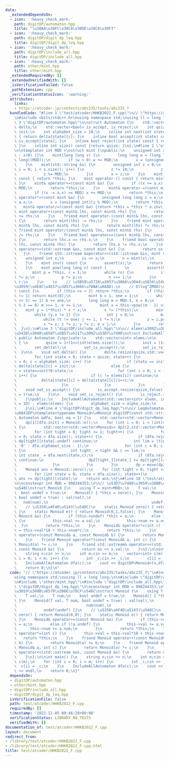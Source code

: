 ```yaml
---
data:
  _extendedDependsOn:
  - icon: ':heavy_check_mark:'
    path: digitDP/automaton.hpp
    title: "\u30AA\u30FC\u30C8\u30DE\u30C8\u30F3"
  - icon: ':heavy_check_mark:'
    path: digitDP/digit_dp_leq.hpp
    title: digitDP/digit_dp_leq.hpp
  - icon: ':heavy_check_mark:'
    path: digitDP/include_all.hpp
    title: digitDP/include_all.hpp
  - icon: ':heavy_check_mark:'
    path: other/mint.hpp
    title: other/mint.hpp
  _extendedRequiredBy: []
  _extendedVerifiedWith: []
  _isVerificationFailed: false
  _pathExtension: cpp
  _verificationStatusIcon: ':warning:'
  attributes:
    links:
    - https://atcoder.jp/contests/abc235/tasks/abc235_f
  bundledCode: "#line 1 \"test/atcoder/HHKB2022_F.cpp\"\n// \"https://atcoder.jp/contests/abc235/tasks/abc235_f\"\
    \n#include <bits/stdc++.h>\nusing namespace std;\nusing ll = long long;\n\n#line\
    \ 3 \"digitDP/automaton.hpp\"\n\nstruct Automaton {\n    std::vector<std::vector<int>>\
    \ delta;\n    std::vector<bool> is_accept, is_reject;\n    int qsize;\n    int\
    \ init;\n    int alphabet_size = 10;\n    inline int next(int state, int c) const\
    \ { return delta[state][c]; }\n    inline bool accept(int state) const { return\
    \ is_accept[state]; }\n    inline bool reject(int state) const { return is_reject[state];\
    \ }\n    inline int size() const {return qsize; }\n};\n#line 2 \"other/mint.hpp\"\
    \n\ntemplate< int MOD >\nstruct mint {\npublic:\n    unsigned int x;\n    mint()\
    \ : x(0) {}\n    mint(long long v) {\n        long long w = (long long)(v % (long\
    \ long)(MOD));\n        if (w < 0) w += MOD;\n        x = (unsigned int)(w);\n\
    \    }\n    mint(std::string &s) {\n        unsigned int z = 0;\n        for (int\
    \ i = 0; i < s.size(); i++) {\n            z *= 10;\n            z += s[i] - '0';\n\
    \            z %= MOD;\n        }\n        x = z;\n    }\n    mint operator+()\
    \ const { return *this; }\n    mint operator-() const { return mint() - *this;\
    \ }\n    mint& operator+=(const mint &a) {\n        if ((x += a.x) >= MOD) x -=\
    \ MOD;\n        return *this;\n    }\n    mint& operator-=(const mint &a) {\n\
    \        if ((x -= a.x) >= MOD) x += MOD;\n        return *this;\n    }\n    mint&\
    \ operator*=(const mint &a) {\n        unsigned long long z = x;\n        z *=\
    \ a.x;\n        x = (unsigned int)(z % MOD);\n        return *this;\n    }\n \
    \   mint& operator/=(const mint &a) {return *this = *this * a.inv(); }\n    friend\
    \ mint operator+(const mint& lhs, const mint& rhs) {\n        return mint(lhs)\
    \ += rhs;\n    }\n    friend mint operator-(const mint& lhs, const mint& rhs)\
    \ {\n        return mint(lhs) -= rhs;\n    }\n    friend mint operator*(const\
    \ mint& lhs, const mint& rhs) {\n        return mint(lhs) *= rhs;\n    }\n   \
    \ friend mint operator/(const mint& lhs, const mint& rhs) {\n        return mint(lhs)\
    \ /= rhs;\n    }\n    friend bool operator==(const mint& lhs, const mint& rhs)\
    \ {\n        return lhs.x == rhs.x;\n    }\n    friend bool operator!=(const mint&\
    \ lhs, const mint& rhs) {\n        return lhs.x != rhs.x;\n    }\n    friend std::ostream&\
    \ operator<<(std::ostream &os, const mint &n) {\n        return os << n.x;\n \
    \   }\n    friend std::istream &operator>>(std::istream &is, mint &n) {\n    \
    \    unsigned int x;\n        is >> x;\n        n = mint(x);\n        return is;\n\
    \    }\n    mint inv() const {\n        assert(x);\n        return pow(MOD-2);\n\
    \    }\n    mint pow(long long n) const {        \n        assert(0 <= n);\n \
    \       mint p = *this, r = 1;\n        while (n) {\n            if (n & 1) r\
    \ *= p;\n            p *= p;\n            n >>= 1;\n        }\n        return\
    \ r;\n    }\n    \n    // \u5B58\u5728\u3057\u306A\u3044\u5834\u54080\u3092\u8FD4\
    \u3059(\u4E8C\u4E57\u3057\u3066\u78BA\u8A8D).\n    // O(log^2MOD)\n    mint sqrt()\
    \ const {\n        if (this->x < 2) return *this;\n        if (this->pow((MOD-1)>>1).x\
    \ != 1) return mint(0);\n        mint b = 1, one = 1;\n        while (b.pow((MOD-1)\
    \ >> 1) == 1) b += one;\n        long long m = MOD-1, e = 0;\n        while (m\
    \ % 2 == 0) m >>= 1, e += 1;\n        mint x = this->pow((m - 1) >> 1);\n    \
    \    mint y = (*this) * x * x;\n        x *= (*this);\n        mint z = b.pow(m);\n\
    \        while (y.x != 1) {\n            int j = 0;\n            mint t = y;\n\
    \            while (t != one) j += 1, t *= t;\n            z = z.pow(1LL << (e-j-1));\n\
    \            x *= z; z *= z; y *= z; e = j;\n        }\n        return x;\n  \
    \  }\n};\n#line 3 \"digitDP/include_all.hpp\"\n\n// elems\u3092\u3059\u3079\u3066\
    \u542B\u3080\u6587\u5B57\u5217\u3092\u53D7\u7406\nstruct IncludeAllAutomaton :\
    \ public Automaton {\nprivate:\n    std::vector<int> elems;\n\n    void initializer()\
    \ { \n        qsize = 1+(1<<(int)elems.size());\n        init = (1<<(int)elems.size());\n\
    \        set_delta();\n        set_is_accept();\n        set_is_reject();\n  \
    \  }\n\n    void set_delta() {\n        delta.resize(qsize,std::vector<int>(alphabet_size));\n\
    \        for (int state = 0; state < qsize; state++) {\n            for (int c\
    \ = 0; c < alphabet_size; c++) {\n                if (state == init && c == 0)\
    \ delta[state][c] = init;\n                else {\n                    delta[state][c]\
    \ = state==init?0:state;\n                    for (int i = 0; i < (int)elems.size();\
    \ i++) {\n                        if (c != elems[i]) continue;\n             \
    \           delta[state][c] = delta[state][c]|1<<i;\n                        break;\n\
    \                    }\n                }\n            }\n        }\n    }\n\n\
    \    void set_is_accept() {\n        is_accept.resize(qsize,false);\n        is_accept[(1<<(int)elems.size())-1]\
    \ = true;\n    }\n\n    void set_is_reject() {\n        is_reject.resize(qsize,false);\n\
    \    }\npublic:\n    IncludeAllAutomaton(std::vector<int> elems, int alpha_size\
    \ = 10) : elems(elems) {\n        alphabet_size = alpha_size;\n        initializer();\n\
    \    }\n};\n#line 4 \"digitDP/digit_dp_leq.hpp\"\n\n// LeqAutomaton\u4ED8\u304D\
    \u6841DP\ntemplate<typename Monoid>\nMonoid digitDP(const std::string &s, const\
    \ Automaton &dfa, bool eq = 1) {\n    std::vector<std::vector<Monoid>> dp(2,std::vector<Monoid>(dfa.size(),Monoid::zero()));\n\
    \    dp[1][dfa.init] = Monoid::e();\n    for (int i = 0; i < (int)s.size(); i++)\
    \ {\n        std::vector<std::vector<Monoid>> dp2(2,std::vector<Monoid>(dfa.size(),Monoid::zero()));\n\
    \        for (int tight = 0; tight <= 1; tight++) {\n            for (int state\
    \ = 0; state < dfa.size(); state++) {\n                if (dfa.reject(state) ||\
    \ dp[tight][state].undef) continue;\n                int lim = (tight ? s[i] -\
    \ '0' : dfa.alphabet_size - 1);\n                for (int c = 0; c <= lim; c++)\
    \ {\n                    int tight_ = tight && c == lim;\n                   \
    \ int state_ = dfa.next(state,c);\n                    if (dfa.reject(state_))\
    \ continue;\n                    dp2[tight_][state_] += dp[tight][state]*c;\n\
    \                }\n            }\n        }\n        dp = move(dp2);\n    }\n\
    \    Monoid ans = Monoid::zero();\n    for (int tight = 0; tight <= eq; tight++)\n\
    \        for (int state = 0; state < dfa.size(); state++)\n            if (dfa.accept(state))\
    \ ans += dp[tight][state];\n    return ans;\n}\n#line 10 \"test/atcoder/HHKB2022_F.cpp\"\
    \n\nconstexpr int MOD = 998244353;\n\n// \u53D7\u7406\u3059\u308B\u6570\u306E\u7DCF\
    \u548C\nstruct Monoid {\n    using T = mint<MOD>;\n    T val;\n    T num;\n  \
    \  bool undef = true;\n    Monoid() { *this = zero(); }\n    Monoid(T val, T num,\
    \ bool undef = true) : val(val),\n                                           \
    \   num(num),\n                                              undef(undef) {}\n\
    \    // \u5358\u4F4D\u5143(\u548C)\n    static Monoid zero() { return Monoid(0,0);\
    \ }\n    static Monoid e() { return Monoid(0,1,false); }\n    Monoid& operator+=(const\
    \ Monoid &a) {\n        if (this->undef) *this = a;\n        else if (!a.undef)\
    \ {\n            this->val += a.val;\n            this->num += a.num;\n      \
    \  }\n        return *this;\n    }\n    Monoid& operator*=(int c) {\n        this->val\
    \ = this->val*10 + this->num*c;\n        return *this;\n    }\n    friend Monoid\
    \ operator+(const Monoid& a, const Monoid& b) {\n        return Monoid(a) += b;\n\
    \    }\n    friend Monoid operator*(const Monoid& a, int c) {\n        return\
    \ Monoid(a) *= c;\n    }\n    friend std::ostream& operator<<(std::ostream &os,\
    \ const Monoid &x) {\n        return os << x.val;\n    }\n};\n\nint main() {\n\
    \    string n;cin >> n;\n    int m;cin >> m;\n    vector<int> c(m);\n    for (int\
    \ i = 0; i < m; i++) {\n        int _c;cin >> _c;\n        c[i] = _c;\n    }\n\
    \    IncludeAllAutomaton dfa(c);\n    cout << digitDP<Monoid>(n,dfa) << endl;\n\
    \    return 0;\n}\n"
  code: "// \"https://atcoder.jp/contests/abc235/tasks/abc235_f\"\n#include <bits/stdc++.h>\n\
    using namespace std;\nusing ll = long long;\n\n#include \"digitDP/automaton.hpp\"\
    \n#include \"other/mint.hpp\"\n#include \"digitDP/include_all.hpp\"\n#include\
    \ \"digitDP/digit_dp_leq.hpp\"\n\nconstexpr int MOD = 998244353;\n\n// \u53D7\u7406\
    \u3059\u308B\u6570\u306E\u7DCF\u548C\nstruct Monoid {\n    using T = mint<MOD>;\n\
    \    T val;\n    T num;\n    bool undef = true;\n    Monoid() { *this = zero();\
    \ }\n    Monoid(T val, T num, bool undef = true) : val(val),\n               \
    \                               num(num),\n                                  \
    \            undef(undef) {}\n    // \u5358\u4F4D\u5143(\u548C)\n    static Monoid\
    \ zero() { return Monoid(0,0); }\n    static Monoid e() { return Monoid(0,1,false);\
    \ }\n    Monoid& operator+=(const Monoid &a) {\n        if (this->undef) *this\
    \ = a;\n        else if (!a.undef) {\n            this->val += a.val;\n      \
    \      this->num += a.num;\n        }\n        return *this;\n    }\n    Monoid&\
    \ operator*=(int c) {\n        this->val = this->val*10 + this->num*c;\n     \
    \   return *this;\n    }\n    friend Monoid operator+(const Monoid& a, const Monoid&\
    \ b) {\n        return Monoid(a) += b;\n    }\n    friend Monoid operator*(const\
    \ Monoid& a, int c) {\n        return Monoid(a) *= c;\n    }\n    friend std::ostream&\
    \ operator<<(std::ostream &os, const Monoid &x) {\n        return os << x.val;\n\
    \    }\n};\n\nint main() {\n    string n;cin >> n;\n    int m;cin >> m;\n    vector<int>\
    \ c(m);\n    for (int i = 0; i < m; i++) {\n        int _c;cin >> _c;\n      \
    \  c[i] = _c;\n    }\n    IncludeAllAutomaton dfa(c);\n    cout << digitDP<Monoid>(n,dfa)\
    \ << endl;\n    return 0;\n}"
  dependsOn:
  - digitDP/automaton.hpp
  - other/mint.hpp
  - digitDP/include_all.hpp
  - digitDP/digit_dp_leq.hpp
  isVerificationFile: false
  path: test/atcoder/HHKB2022_F.cpp
  requiredBy: []
  timestamp: '2022-11-05 09:46:28+09:00'
  verificationStatus: LIBRARY_NO_TESTS
  verifiedWith: []
documentation_of: test/atcoder/HHKB2022_F.cpp
layout: document
redirect_from:
- /library/test/atcoder/HHKB2022_F.cpp
- /library/test/atcoder/HHKB2022_F.cpp.html
title: test/atcoder/HHKB2022_F.cpp
---
```

